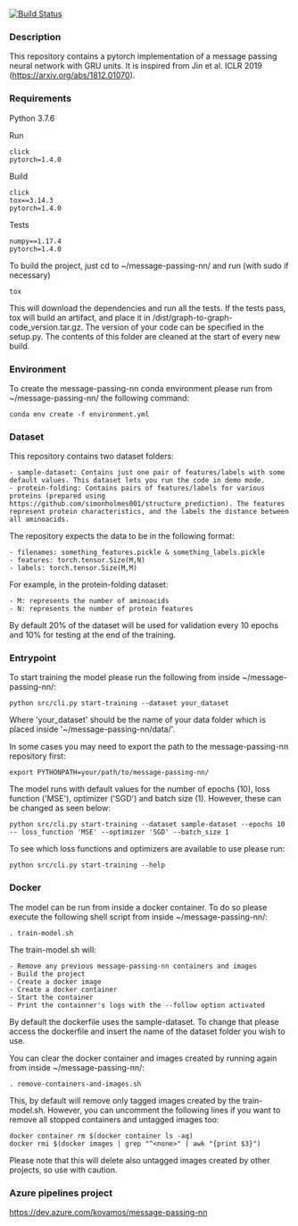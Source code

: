 [![Build Status](https://dev.azure.com/kovamos/message-passing-nn/_apis/build/status/kovanostra.message-passing-nn?branchName=master)](https://dev.azure.com/kovamos/message-passing-nn/_build/latest?definitionId=2&branchName=master)

### Description

This repository contains a pytorch implementation of a message passing neural network with GRU units. It is inspired from Jin et al. ICLR 2019 (https://arxiv.org/abs/1812.01070).


### Requirements
Python 3.7.6

Run
```
click
pytorch=1.4.0
```

Build
```
click
tox==3.14.3
pytorch=1.4.0
```

Tests
```
numpy==1.17.4
pytorch=1.4.0
```

To build the project, just cd to ~/message-passing-nn/ and run (with sudo if necessary)
```
tox
```

This will download the dependencies and run all the tests. If the tests pass, tox will build an artifact, and place it in /dist/graph-to-graph-code_version.tar.gz. The version of your code can be specified in the setup.py. The contents of this folder are cleaned at the start of every new build.

### Environment

To create the message-passing-nn conda environment please run from ~/message-passing-nn/ the following command:
```
conda env create -f environment.yml
```

### Dataset

This repository contains two dataset folders:

    - sample-dataset: Contains just one pair of features/labels with some default values. This dataset lets you run the code in demo mode.
    - protein-folding: Contains pairs of features/labels for various proteins (prepared using https://github.com/simonholmes001/structure_prediction). The features represent protein characteristics, and the labels the distance between all aminoacids.

The repository expects the data to be in the following format:

    - filenames: something_features.pickle & something_labels.pickle
    - features: torch.tensor.Size(M,N)
    - labels: torch.tensor.Size(M,M)
    
For example, in the protein-folding dataset:

    - M: represents the number of aminoacids
    - N: represents the number of protein features

By default 20% of the dataset will be used for validation every 10 epochs and 10% for testing at the end of the training.

### Entrypoint

To start training the model please run the following from inside ~/message-passing-nn/:
```
python src/cli.py start-training --dataset your_dataset
```
Where 'your_dataset' should be the name of your data folder which is placed inside '~/message-passing-nn/data/'.

In some cases you may need to export the path to the message-passing-nn repository first:
```
export PYTHONPATH=your/path/to/message-passing-nn/
```
The model runs with default values for the number of epochs (10), loss function ('MSE'), optimizer ('SGD') and batch size (1). However, these can be changed as seen below:
 ```
 python src/cli.py start-training --dataset sample-dataset --epochs 10 -- loss_function 'MSE' --optimizer 'SGD' --batch_size 1
 ```

To see which loss functions and optimizers are available to use please run:
```
python src/cli.py start-training --help
```

### Docker
The model can be run from inside a docker container. To do so please execute the following shell script from inside ~/message-passing-nn/:
```
. train-model.sh
```
The train-model.sh will:

    - Remove any previous message-passing-nn containers and images
    - Build the project
    - Create a docker image
    - Create a docker container
    - Start the container
    - Print the containner's logs with the --follow option activated

By default the dockerfile uses the sample-dataset. To change that please access the dockerfile and insert the name of the dataset folder you wish to use.

You can clear the docker container and images created by running again from inside ~/message-passing-nn/:
```
. remove-containers-and-images.sh
```
This, by default will remove only tagged images created by the train-model.sh. However, you can uncomment the following lines if you want to remove all stopped containers and untagged images too:
```
docker container rm $(docker container ls -aq)
docker rmi $(docker images | grep "^<none>" | awk "{print $3}")
```
Please note that this will delete also untagged images created by other projects, so use with caution.

### Azure pipelines project

https://dev.azure.com/kovamos/message-passing-nn
